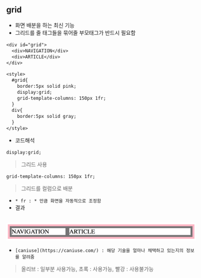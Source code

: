 ## grid
- 화면 배분을 하는 최신 기능
- 그리드를 줄 태그들을 묶어줄 부모태그가 반드시 필요함
```
<div id="grid">
  <div>NAVIGATION</div>
  <div>ARTICLE</div>
</div>
```
```
<style>
  #grid{
    border:5px solid pink;
    display:grid;
    grid-template-columns: 150px 1fr;
  }
  div{
    border:5px solid gray;
  }
</style>
```
- 코드해석
```
display:grid;
```
> 그리드 사용
```
grid-template-columns: 150px 1fr;
```
> 그리드를 컬럼으로 배분
- `* fr : * 만큼 화면을 자동적으로 조정함`
- 결과

<br />![01](img/01.png)<br />
- `[caniuse](https://caniuse.com/) : 해당 기술을 얼마나 채택하고 있는지의 정보를 알려줌`
> 올리브 : 일부분 사용가능, 초록 : 사용가능, 빨강 : 사용불가능
